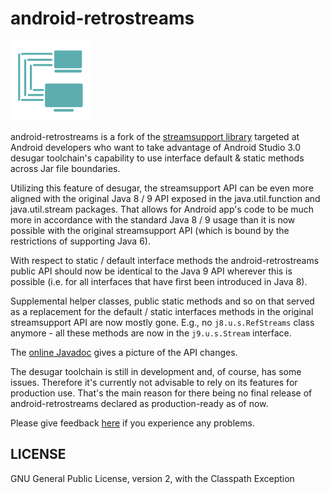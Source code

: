 # android-retrostreams

![](art/streamsupport-sf.png)

android-retrostreams is a fork of the [streamsupport library](https://sourceforge.net/projects/streamsupport/)
targeted at Android developers who want to take advantage of Android Studio 3.0 desugar toolchain's
capability to use interface default & static methods across Jar file boundaries.

Utilizing this feature of desugar, the streamsupport API can be even more aligned with the original
Java 8 / 9 API exposed in the java.util.function and java.util.stream packages. That allows for Android
app's code to be much more in accordance with the standard Java 8 / 9 usage than it is now possible with the
original streamsupport API (which is bound by the restrictions of supporting Java 6).

With respect to static / default interface methods the android-retrostreams public API should now be
identical to the Java 9 API wherever this is possible (i.e. for all interfaces that have first been
introduced in Java 8).

Supplemental helper classes, public static methods and so on that served as a replacement for the
default / static interfaces methods in the original streamsupport API are now mostly gone.
E.g., no `j8.u.s.RefStreams` class anymore - all these methods are now in the `j9.u.s.Stream` interface.

The [online Javadoc](https://retrostreams.github.io/android-retrostreams/apidocs/index.html) gives a
picture of the API changes.

The desugar toolchain is still in development and, of course, has some issues. Therefore it's currently
not advisable to rely on its features for production use. That's the main reason for there being no
final release of android-retrostreams declared as production-ready as of now. 

Please give feedback [here](https://github.com/retrostreams/android-retrostreams/issues) if you experience
any problems.


## LICENSE

GNU General Public License, version 2, with the Classpath Exception
